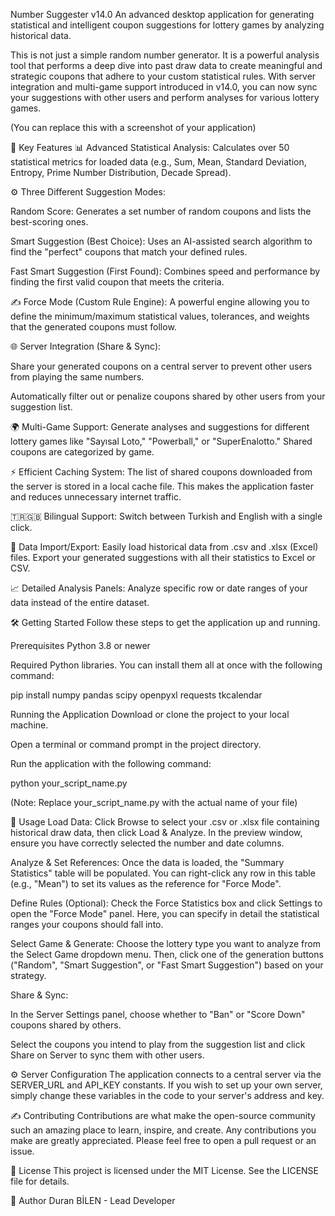 Number Suggester v14.0
An advanced desktop application for generating statistical and intelligent coupon suggestions for lottery games by analyzing historical data.

This is not just a simple random number generator. It is a powerful analysis tool that performs a deep dive into past draw data to create meaningful and strategic coupons that adhere to your custom statistical rules. With server integration and multi-game support introduced in v14.0, you can now sync your suggestions with other users and perform analyses for various lottery games.

(You can replace this with a screenshot of your application)

🚀 Key Features
📊 Advanced Statistical Analysis: Calculates over 50 statistical metrics for loaded data (e.g., Sum, Mean, Standard Deviation, Entropy, Prime Number Distribution, Decade Spread).

⚙️ Three Different Suggestion Modes:

Random Score: Generates a set number of random coupons and lists the best-scoring ones.

Smart Suggestion (Best Choice): Uses an AI-assisted search algorithm to find the "perfect" coupons that match your defined rules.

Fast Smart Suggestion (First Found): Combines speed and performance by finding the first valid coupon that meets the criteria.

✍️ Force Mode (Custom Rule Engine): A powerful engine allowing you to define the minimum/maximum statistical values, tolerances, and weights that the generated coupons must follow.

🌐 Server Integration (Share & Sync):

Share your generated coupons on a central server to prevent other users from playing the same numbers.

Automatically filter out or penalize coupons shared by other users from your suggestion list.

🌍 Multi-Game Support: Generate analyses and suggestions for different lottery games like "Sayısal Loto," "Powerball," or "SuperEnalotto." Shared coupons are categorized by game.

⚡ Efficient Caching System: The list of shared coupons downloaded from the server is stored in a local cache file. This makes the application faster and reduces unnecessary internet traffic.

🇹🇷🇬🇧 Bilingual Support: Switch between Turkish and English with a single click.

📂 Data Import/Export: Easily load historical data from .csv and .xlsx (Excel) files. Export your generated suggestions with all their statistics to Excel or CSV.

📈 Detailed Analysis Panels: Analyze specific row or date ranges of your data instead of the entire dataset.

🛠️ Getting Started
Follow these steps to get the application up and running.

Prerequisites
Python 3.8 or newer

Required Python libraries. You can install them all at once with the following command:

pip install numpy pandas scipy openpyxl requests tkcalendar

Running the Application
Download or clone the project to your local machine.

Open a terminal or command prompt in the project directory.

Run the application with the following command:

python your_script_name.py

(Note: Replace your_script_name.py with the actual name of your file)

📖 Usage
Load Data: Click Browse to select your .csv or .xlsx file containing historical draw data, then click Load & Analyze. In the preview window, ensure you have correctly selected the number and date columns.

Analyze & Set References: Once the data is loaded, the "Summary Statistics" table will be populated. You can right-click any row in this table (e.g., "Mean") to set its values as the reference for "Force Mode".

Define Rules (Optional): Check the Force Statistics box and click Settings to open the "Force Mode" panel. Here, you can specify in detail the statistical ranges your coupons should fall into.

Select Game & Generate: Choose the lottery type you want to analyze from the Select Game dropdown menu. Then, click one of the generation buttons ("Random", "Smart Suggestion", or "Fast Smart Suggestion") based on your strategy.

Share & Sync:

In the Server Settings panel, choose whether to "Ban" or "Score Down" coupons shared by others.

Select the coupons you intend to play from the suggestion list and click Share on Server to sync them with other users.

⚙️ Server Configuration
The application connects to a central server via the SERVER_URL and API_KEY constants. If you wish to set up your own server, simply change these variables in the code to your server's address and key.

✍️ Contributing
Contributions are what make the open-source community such an amazing place to learn, inspire, and create. Any contributions you make are greatly appreciated. Please feel free to open a pull request or an issue.

📄 License
This project is licensed under the MIT License. See the LICENSE file for details.

👤 Author
Duran BİLEN - Lead Developer
